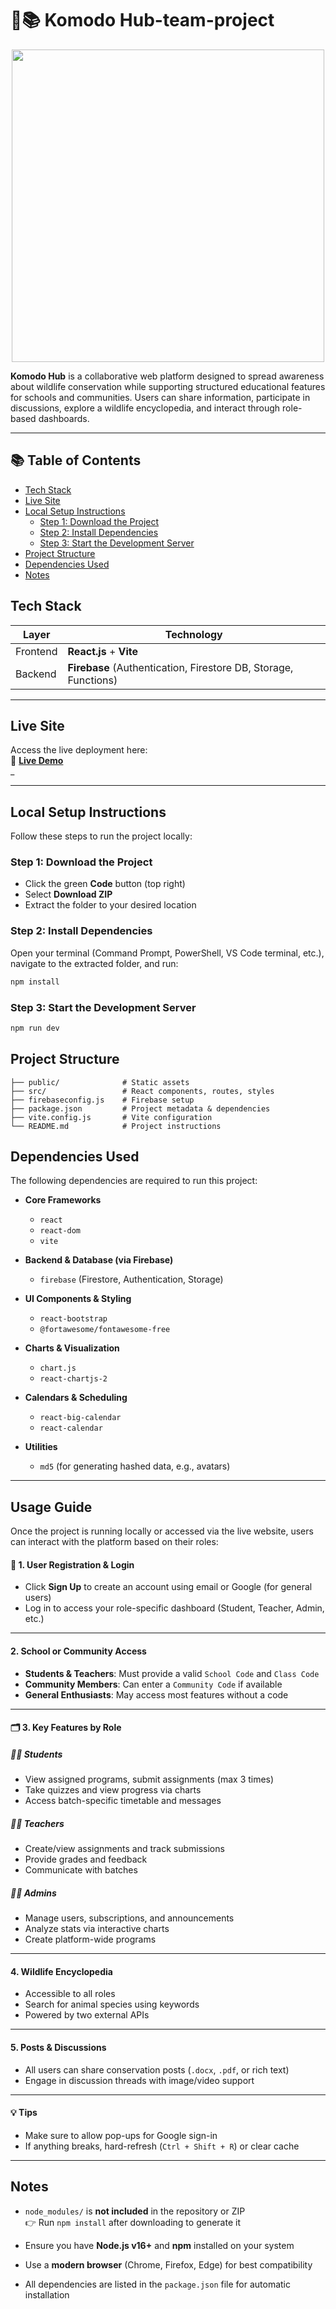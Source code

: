 # 🦎📚  Komodo Hub-team-project


<p align="center">
  <img src="https://github.com/user-attachments/assets/cd03c2bc-68bb-44cb-a2d6-0f340fadf9df" width="500"/>
</p>

**Komodo Hub** is a collaborative web platform designed to spread awareness about wildlife conservation while supporting structured educational features for schools and communities. Users can share information, participate in discussions, explore a wildlife encyclopedia, and interact through role-based dashboards.

---
## 📚 Table of Contents

- [Tech Stack](#tech-stack)
- [Live Site](#live-site)
- [Local Setup Instructions](#local-setup-instructions)
  - [Step 1: Download the Project](#step-1-download-the-project)
  - [Step 2: Install Dependencies](#step-2-install-dependencies)
  - [Step 3: Start the Development Server](#step-3-start-the-development-server)
- [Project Structure](#project-structure)
- [Dependencies Used](#dependencies-used)
- [Notes](#notes)


##  Tech Stack

| Layer      | Technology   |
|------------|--------------|
| Frontend   | **React.js** + **Vite** |
| Backend    | **Firebase** (Authentication, Firestore DB, Storage, Functions) |

---

##  Live Site

Access the live deployment here:  
🔗 [**Live Demo**](https://komodo-hub-4ce8c.web.app/)  
_

---

##  Local Setup Instructions

Follow these steps to run the project locally:

### Step 1: Download the Project

- Click the green **Code** button (top right)
- Select **Download ZIP**
- Extract the folder to your desired location

###  Step 2: Install Dependencies

Open your terminal (Command Prompt, PowerShell, VS Code terminal, etc.), navigate to the extracted folder, and run:

```bash
npm install
```

### Step 3: Start the Development Server

```bash
npm run dev
```
## Project Structure

```plaintext
├── public/              # Static assets
├── src/                 # React components, routes, styles
├── firebaseconfig.js    # Firebase setup
├── package.json         # Project metadata & dependencies
├── vite.config.js       # Vite configuration
└── README.md            # Project instructions
```
##  Dependencies Used

The following dependencies are required to run this project:

- **Core Frameworks**  
  - `react`  
  - `react-dom`  
  - `vite`

- **Backend & Database (via Firebase)**  
  - `firebase` (Firestore, Authentication, Storage)

- **UI Components & Styling**  
  - `react-bootstrap`  
  - `@fortawesome/fontawesome-free`

- **Charts & Visualization**  
  - `chart.js`  
  - `react-chartjs-2`

- **Calendars & Scheduling**  
  - `react-big-calendar`  
  - `react-calendar`

- **Utilities**  
  - `md5` (for generating hashed data, e.g., avatars)

---
##  Usage Guide

Once the project is running locally or accessed via the live website, users can interact with the platform based on their roles:

#### 🔐 1. User Registration & Login

- Click **Sign Up** to create an account using email or Google (for general users)
- Log in to access your role-specific dashboard (Student, Teacher, Admin, etc.)

---

####  2. School or Community Access

- **Students & Teachers**: Must provide a valid `School Code` and `Class Code`
- **Community Members**: Can enter a `Community Code` if available
- **General Enthusiasts**: May access most features without a code

---

#### 🗂️ 3. Key Features by Role

##### 👨‍🎓 Students
- View assigned programs, submit assignments (max 3 times)
- Take quizzes and view progress via charts
- Access batch-specific timetable and messages

##### 👩‍🏫 Teachers
- Create/view assignments and track submissions
- Provide grades and feedback
- Communicate with batches

##### 👨‍💼 Admins
- Manage users, subscriptions, and announcements
- Analyze stats via interactive charts
- Create platform-wide programs

---

####  4. Wildlife Encyclopedia

- Accessible to all roles
- Search for animal species using keywords
- Powered by two external APIs

---

####  5. Posts & Discussions

- All users can share conservation posts (`.docx`, `.pdf`, or rich text)
- Engage in discussion threads with image/video support

---

#### 💡 Tips

- Make sure to allow pop-ups for Google sign-in
- If anything breaks, hard-refresh (`Ctrl + Shift + R`) or clear cache

---

##  Notes

- `node_modules/` is **not included** in the repository or ZIP  
  👉 Run `npm install` after downloading to generate it

- Ensure you have **Node.js v16+** and **npm** installed on your system

- Use a **modern browser** (Chrome, Firefox, Edge) for best compatibility

- All dependencies are listed in the `package.json` file for automatic installation

